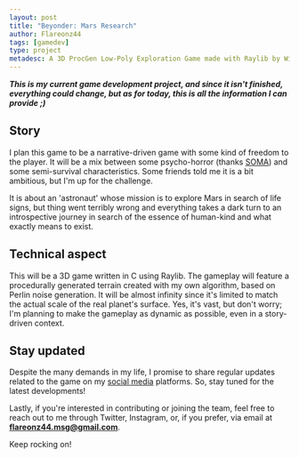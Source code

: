 ```yaml
---
layout: post
title: "Beyonder: Mars Research"
author: Flareonz44
tags: [gamedev]
type: project
metadesc: A 3D ProcGen Low-Poly Exploration Game made with Raylib by Windfall Game Studio (by Flareonz44)
---
```


***This is my current game development project, and since it isn't finished, everything could change, but as for today, this is all the information I can provide ;)***

## Story

I plan this game to be a narrative-driven game with some kind of freedom to the player. It will be a mix between some psycho-horror (thanks [SOMA](https://store.steampowered.com/app/282140/SOMA/)) and some semi-survival characteristics. Some friends told me it is a bit ambitious, but I'm up for the challenge.

It is about an 'astronaut' whose mission is to explore Mars in search of life signs, but thing went terribly wrong and everything takes a dark turn to an introspective journey in search of the essence of human-kind and what exactly means to exist.

## Technical aspect

This will be a 3D game written in C using Raylib. The gameplay will feature a procedurally generated terrain created with my own algorithm, based on Perlin noise generation. It will be almost infinity since it's limited to match the actual scale of the real planet's surface. Yes, it's vast, but don't worry; I'm planning to make the gameplay as dynamic as possible, even in a story-driven context.

## Stay updated

Despite the many demands in my life, I promise to share regular updates related to the game on my [social media](https://linktr.ee/flareonz44) platforms. So, stay tuned for the latest developments!

Lastly, if you're interested in contributing or joining the team, feel free to reach out to me through Twitter, Instagram, or, if you prefer, via email at **flareonz44.msg@gmail.com**.

Keep rocking on!
